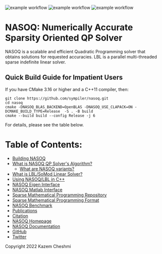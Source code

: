 ![example workflow](https://github.com/sympiler/nasoq/actions/workflows/cmakeUbuntu.yml/badge.svg)
![example workflow](https://github.com/sympiler/nasoq/actions/workflows/cmakeMac.yml/badge.svg)
![example workflow](https://github.com/sympiler/nasoq/actions/workflows/WindowsBuild.yml/badge.svg)

# NASOQ: Numerically Accurate Sparsity Oriented QP Solver

NASOQ is a scalable and efficient Quadratic Programming solver that
obtains solutions for requested accuracies.
LBL is a parallel multi-threaded sparse indefinite linear solver.

## Quick Build Guide for Impatient Users

If you have CMake 3.16 or higher and a C++11 compiler, then:

```
git clone https://github.com/sympiler/nasoq.git
cd nasoq
cmake -DNASOQ_BLAS_BACKEND=OpenBLAS -DNASOQ_USE_CLAPACK=ON -DCMAKE_BUILD_TYPE=Release  -S . -B build
cmake --build build --config Release -j 6 
```

For details, please see the table below.

# Table of Contents:

* [Building NASOQ](https://nasoq.github.io/docs/getting-started-nasoq/)
* [What is NASOQ QP Solver's Algorithm?](https://nasoq.github.io/docs/solver/)
  * [What are NASOQ variants?](https://nasoq.github.io/docs/solver/#variants)
* [What is LBL/SoMod Linear Solver?](https://nasoq.github.io/docs/linear-solver/)
* [Using NASOQ/LBL in C++](https://nasoq.github.io/docs/getting-started-nasoq/#c-api-examples)
* [NASOQ Eigen Interface](https://nasoq.github.io/docs/interfaces/#eigen-interface)
* [NASOQ Matlab Interface](https://nasoq.github.io/docs/interfaces/#matlab-interface)
* [Sparse Mathematical Programming Repository](https://nasoq.github.io/docs/repository/)
* [Sparse Mathematical Programming Format](https://github.com/sympiler/smp-format)
* [NASOQ Benchmark](https://github.com/sympiler/nasoq-benchmarks)
* [Publications](https://nasoq.github.io/#publications)
* [Citation](https://nasoq.github.io/docs/#citing-us)
* [NASOQ Homepage](https://nasoq.github.io/)
* [NASOQ Documentation](https://nasoq.github.io/docs/)
* [GitHub](https://github.com/sympiler/nasoq/)
* [Twitter](https://twitter.com/sympiler)

Copyright 2022 Kazem Cheshmi
